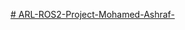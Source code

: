 [# ARL-ROS2-Project-Mohamed-Ashraf-](https://drive.google.com/drive/folders/1ImMUpvZ0KhMGIhwm3I6j_PoDZV55vd3Y?usp=drive_link)
